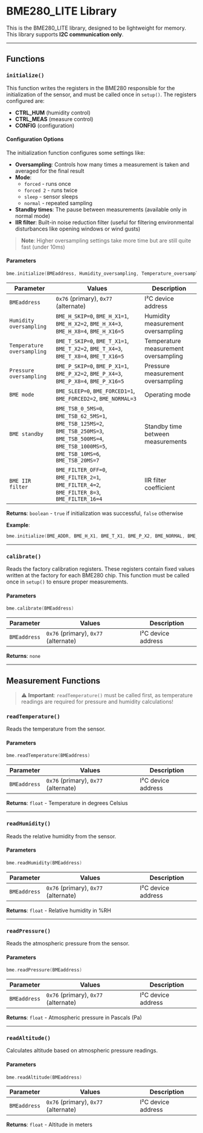 # BME280_LITE Library

This is the BME280_LITE library, designed to be lightweight for memory. This library supports **I2C communication only**.

---

## Functions

### `initialize()`

This function writes the registers in the BME280 responsible for the initialization of the sensor, and must be called once in `setup()`. The registers configured are:

- **CTRL_HUM** (humidity control)
- **CTRL_MEAS** (measure control) 
- **CONFIG** (configuration)

#### Configuration Options

The initialization function configures some settings like:

- **Oversampling**: Controls how many times a measurement is taken and averaged for the final result
- **Mode**: 
  - `forced` - runs once
  - `forced 2` - runs twice
  - `sleep` - sensor sleeps
  - `normal` - repeated sampling
- **Standby times**: The pause between measurements (available only in normal mode)
- **IIR filter**: Built-in noise reduction filter (useful for filtering environmental disturbances like opening windows or wind gusts)

> **Note**: Higher oversampling settings take more time but are still quite fast (under 10ms)

#### Parameters

```cpp
bme.initialize(BMEaddress, Humidity_oversampling, Temperature_oversampling, Pressure_oversampling, BME_mode, BME_standby, BME_IIR_filter)
```

| Parameter | Values | Description |
|-----------|--------|-------------|
| `BMEaddress` | `0x76` (primary), `0x77` (alternate) | I²C device address |
| `Humidity oversampling` | `BME_H_SKIP=0`, `BME_H_X1=1`, `BME_H_X2=2`, `BME_H_X4=3`, `BME_H_X8=4`, `BME_H_X16=5` | Humidity measurement oversampling |
| `Temperature oversampling` | `BME_T_SKIP=0`, `BME_T_X1=1`, `BME_T_X2=2`, `BME_T_X4=3`, `BME_T_X8=4`, `BME_T_X16=5` | Temperature measurement oversampling |
| `Pressure oversampling` | `BME_P_SKIP=0`, `BME_P_X1=1`, `BME_P_X2=2`, `BME_P_X4=3`, `BME_P_X8=4`, `BME_P_X16=5` | Pressure measurement oversampling |
| `BME mode` | `BME_SLEEP=0`, `BME_FORCED1=1`, `BME_FORCED2=2`, `BME_NORMAL=3` | Operating mode |
| `BME standby` | `BME_TSB_0_5MS=0`, `BME_TSB_62_5MS=1`, `BME_TSB_125MS=2`, `BME_TSB_250MS=3`, `BME_TSB_500MS=4`, `BME_TSB_1000MS=5`, `BME_TSB_10MS=6`, `BME_TSB_20MS=7` | Standby time between measurements |
| `BME IIR filter` | `BME_FILTER_OFF=0`, `BME_FILTER_2=1`, `BME_FILTER_4=2`, `BME_FILTER_8=3`, `BME_FILTER_16=4` | IIR filter coefficient |

**Returns**: `boolean` - `true` if initialization was successful, `false` otherwise

**Example**:
```cpp
bme.initialize(BME_ADDR, BME_H_X1, BME_T_X1, BME_P_X2, BME_NORMAL, BME_TSB_0_5MS, BME_FILTER_2);
```

---

### `calibrate()`

Reads the factory calibration registers. These registers contain fixed values written at the factory for each BME280 chip. This function must be called once in `setup()` to ensure proper measurements.

#### Parameters

```cpp
bme.calibrate(BMEaddress)
```

| Parameter | Values | Description |
|-----------|--------|-------------|
| `BMEaddress` | `0x76` (primary), `0x77` (alternate) | I²C device address |

**Returns**: `none`

---

## Measurement Functions

> ⚠️ **Important**: `readTemperature()` must be called first, as temperature readings are required for pressure and humidity calculations!

### `readTemperature()`

Reads the temperature from the sensor.

#### Parameters

```cpp
bme.readTemperature(BMEaddress)
```

| Parameter | Values | Description |
|-----------|--------|-------------|
| `BMEaddress` | `0x76` (primary), `0x77` (alternate) | I²C device address |

**Returns**: `float` - Temperature in degrees Celsius

---

### `readHumidity()`

Reads the relative humidity from the sensor.

#### Parameters

```cpp
bme.readHumidity(BMEaddress)
```

| Parameter | Values | Description |
|-----------|--------|-------------|
| `BMEaddress` | `0x76` (primary), `0x77` (alternate) | I²C device address |

**Returns**: `float` - Relative humidity in %RH

---

### `readPressure()`

Reads the atmospheric pressure from the sensor.

#### Parameters

```cpp
bme.readPressure(BMEaddress)
```

| Parameter | Values | Description |
|-----------|--------|-------------|
| `BMEaddress` | `0x76` (primary), `0x77` (alternate) | I²C device address |

**Returns**: `float` - Atmospheric pressure in Pascals (Pa)

---

### `readAltitude()`

Calculates altitude based on atmospheric pressure readings.

#### Parameters

```cpp
bme.readAltitude(BMEaddress)
```

| Parameter | Values | Description |
|-----------|--------|-------------|
| `BMEaddress` | `0x76` (primary), `0x77` (alternate) | I²C device address |

**Returns**: `float` - Altitude in meters
